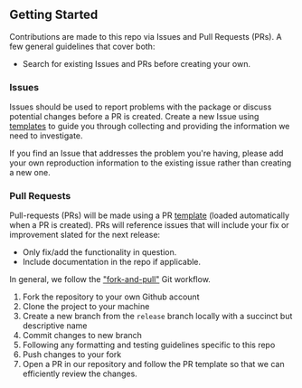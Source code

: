 ## Getting Started
Contributions are made to this repo via Issues and Pull Requests (PRs). A few general guidelines that cover both:
- Search for existing Issues and PRs before creating your own.

### Issues
Issues should be used to report problems with the package or discuss potential changes before a PR is created. Create a 
new Issue using [templates](https://github.com/BlockScience/cats/issues/new/choose) to guide you through collecting and 
providing the information we need to investigate.

If you find an Issue that addresses the problem you're having, please add your own reproduction information to the 
existing issue rather than creating a new one.

### Pull Requests
Pull-requests (PRs) will be made using a PR [template](../.github/PULL_REQUEST_TEMPLATE/pull_request_template.md) 
(loaded automatically when a PR is created). PRs will reference issues that will include your fix or improvement slated 
for the next release:
- Only fix/add the functionality in question.
- Include documentation in the repo if applicable.

In general, we follow the ["fork-and-pull"](https://github.com/susam/gitpr) Git workflow.

1. Fork the repository to your own Github account
2. Clone the project to your machine
3. Create a new branch from the `release` branch locally with a succinct but descriptive name
4. Commit changes to new branch
5. Following any formatting and testing guidelines specific to this repo
6. Push changes to your fork
7. Open a PR in our repository and follow the PR template so that we can efficiently review the changes.